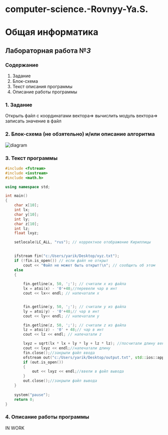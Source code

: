 # computer-science.-Rovnyy-Ya.S.

# Общая информатика
## Лабораторная работа №_3_
### Содержание
1. Задание
2. Блок-схема
3. Текст описания программы
4. Описание работы программы
### 1. Задание
Открыть файл с координатами вектора=> вычислить модуль вектора=> записать значение в файл

### 2. Блок-схема (не обзятельно) и/или описание алгоритма
![diagram](https://user-images.githubusercontent.com/75192437/172940026-d01118b9-f44b-437b-a724-fcf378147c76.png)

### 3. Текст программы

```c++
#include <fstream>
#include <iostream>
#include <math.h> 

using namespace std;

int main()
{
	char x[10];
	int lx;
	char y[10];
	int ly;
	char z[10];
	int lz;
    float lxyz;

    setlocale(LC_ALL, "rus"); // корректное отображение Кириллицы

    
    ifstream fin("c:/Users/yarik/Desktop/xyz.txt");
    if (!fin.is_open()) // если файл не открыт
        cout << "Файл не может быть открыт!\n"; // сообщить об этом
    else
    {
    
        fin.getline(x, 50, ';'); // считали x из файла
        lx = atoi(x) - '0'+48;//перевели чар в инт
        cout << lx<< endl; // напечатали x


        fin.getline(y, 50, ';'); // считали y из файла
        ly = atoi(y) - '0'+48;// чар в инт
        cout << ly<< endl; // напечатали y

        fin.getline(z, 50, ';'); // считали z из файла
        lz = atoi(z) - '0' + 48;// чар в инт
        cout << lz << endl; // напечатали z 

        lxyz = sqrt(lx * lx + ly * ly + lz * lz); //посчитали длину вектора
        cout << lxyz << endl;//напечатали длину
        fin.close();//закрыли файл ввода
        ofstream out("c:/Users/yarik/Desktop/output.txt", std::ios::app);//открыли файл вывода
        if (out.is_open())
        {
            out << lxyz << endl;//ввели в файл вывода
        }
        out.close();//закрыли файл вывода
	}
    
    system("pause");
    return 0;
}
```
### 4. Описание работы программы
IN WORK

